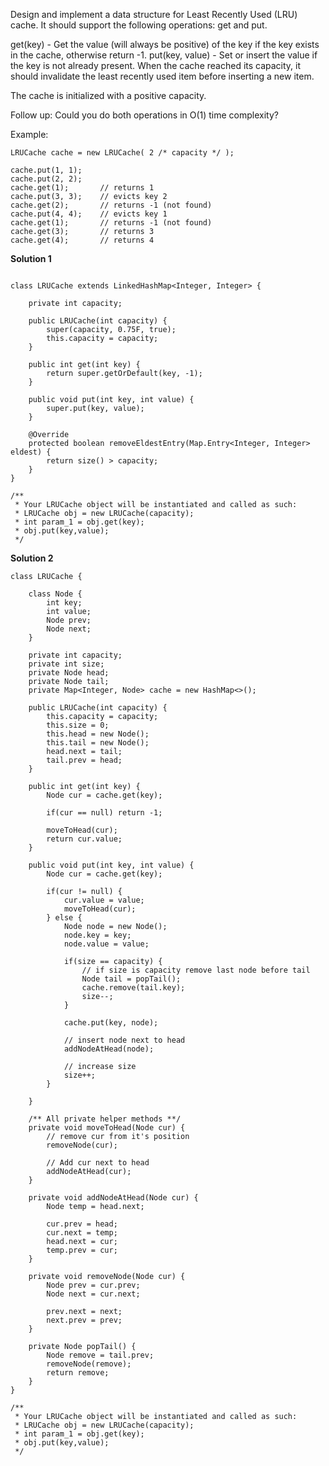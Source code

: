 Design and implement a data structure for Least Recently Used (LRU) cache. It should support the following operations: get and put.

get(key) - Get the value (will always be positive) of the key if the key exists in the cache, otherwise return -1.
put(key, value) - Set or insert the value if the key is not already present. When the cache reached its capacity, it should invalidate the least recently used item before inserting a new item.

The cache is initialized with a positive capacity.

Follow up:
Could you do both operations in O(1) time complexity?

Example:
```
LRUCache cache = new LRUCache( 2 /* capacity */ );

cache.put(1, 1);
cache.put(2, 2);
cache.get(1);       // returns 1
cache.put(3, 3);    // evicts key 2
cache.get(2);       // returns -1 (not found)
cache.put(4, 4);    // evicts key 1
cache.get(1);       // returns -1 (not found)
cache.get(3);       // returns 3
cache.get(4);       // returns 4
```


**Solution 1**
```

class LRUCache extends LinkedHashMap<Integer, Integer> {

    private int capacity;
    
    public LRUCache(int capacity) {
        super(capacity, 0.75F, true);
        this.capacity = capacity;
    }
    
    public int get(int key) {
        return super.getOrDefault(key, -1);
    }
    
    public void put(int key, int value) {
        super.put(key, value);
    }
    
    @Override
    protected boolean removeEldestEntry(Map.Entry<Integer, Integer> eldest) {
        return size() > capacity;
    }
}

/**
 * Your LRUCache object will be instantiated and called as such:
 * LRUCache obj = new LRUCache(capacity);
 * int param_1 = obj.get(key);
 * obj.put(key,value);
 */
 ```
 



**Solution 2**

```
class LRUCache {

    class Node {
        int key;
        int value;
        Node prev;
        Node next;
    }
    
    private int capacity;
    private int size;
    private Node head;
    private Node tail;
    private Map<Integer, Node> cache = new HashMap<>();
    
    public LRUCache(int capacity) {
        this.capacity = capacity;
        this.size = 0;
        this.head = new Node();
        this.tail = new Node();
        head.next = tail;
        tail.prev = head;
    }
    
    public int get(int key) {
        Node cur = cache.get(key);
        
        if(cur == null) return -1;
        
        moveToHead(cur);
        return cur.value;
    }
    
    public void put(int key, int value) {
        Node cur = cache.get(key);
        
        if(cur != null) {
            cur.value = value;
            moveToHead(cur);
        } else {
            Node node = new Node();
            node.key = key;
            node.value = value;
            
            if(size == capacity) {
                // if size is capacity remove last node before tail
                Node tail = popTail();
                cache.remove(tail.key);
                size--;
            }
            
            cache.put(key, node);
            
            // insert node next to head
            addNodeAtHead(node);
            
            // increase size    
            size++;
        }
        
    }
    
    /** All private helper methods **/
    private void moveToHead(Node cur) {
        // remove cur from it's position
        removeNode(cur);
        
        // Add cur next to head
        addNodeAtHead(cur);
    }
    
    private void addNodeAtHead(Node cur) {
        Node temp = head.next;
        
        cur.prev = head;
        cur.next = temp;
        head.next = cur;
        temp.prev = cur;
    }
    
    private void removeNode(Node cur) {
        Node prev = cur.prev;
        Node next = cur.next;
        
        prev.next = next;
        next.prev = prev;
    }
    
    private Node popTail() {
        Node remove = tail.prev;
        removeNode(remove);
        return remove;
    }
}

/**
 * Your LRUCache object will be instantiated and called as such:
 * LRUCache obj = new LRUCache(capacity);
 * int param_1 = obj.get(key);
 * obj.put(key,value);
 */
 ```
